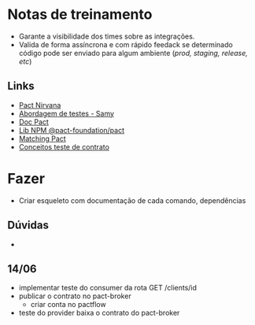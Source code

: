 
# Notas de treinamento

- Garante a visibilidade dos times sobre as integrações.
- Valida de forma assíncrona e com rápido feedack se determinado código pode ser enviado para algum ambiente (_prod, staging, release, etc_)

## Links

- [Pact Nirvana](https://docs.pact.io/pact_nirvana)
- [Abordagem de testes - Samy](https://medium.com/assertqualityassurance/abordagem-de-testes-212b6238f0c3)
- [Doc Pact](https://docs.pact.io/)
- [Lib NPM @pact-foundation/pact](https://npmjs.com/package/@pact-foundation/pact)
- [Matching Pact](https://www.npmjs.com/package/@pact-foundation/pact#matching)
- [Conceitos teste de contrato](https://github.com/PauloGoncalvesBH/nirvana-teste-de-contrato/)

# Fazer
- Criar esqueleto com documentação de cada comando, dependências

## Dúvidas
- 

## 14/06

- implementar teste do consumer da rota GET /clients/id
- publicar o contrato no pact-broker
    - criar conta no pactflow
- teste do provider baixa o contrato do pact-broker

